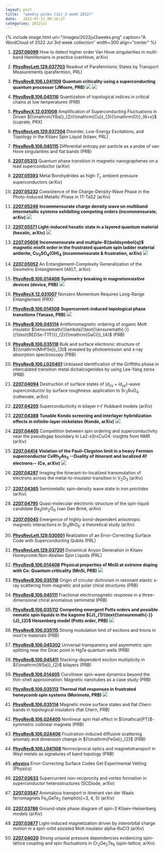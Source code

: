 ```yaml
---
layout: post
title:  "weekly picks (Jul 3 week 2022)"
date:   2022-07-11 00:16:27
categories: 2022jul
---
```


{% include image.html url="/images/2022jul3weeks.png" caption="A WordCloud of 2022 Jul 3rd week collection" width=300 align="center" %}


1. **[2207.06099](http://arxiv.org/abs/2207.06099)** How to detect higher order Van Hove singularities in multi-band Hamiltonians in practice (vanHove, arXiv)



1. **[PhysRevLett.129.037703](https://link.aps.org/doi/10.1103/PhysRevLett.129.037703)** Readout of Parafermionic States by Transport Measurements (parafermion, PRL)

1. **[PhysRevB.106.L041109](https://link.aps.org/doi/10.1103/PhysRevB.106.L041109)** **Quantum criticality using a superconducting quantum processor (JMoore, PRB)** ![](/images/PhysRevB.106.L041109.png) ![](/images/PhysRevB.106.L041109.pdf.jpg)

1. **[PhysRevB.106.045116](https://link.aps.org/doi/10.1103/PhysRevB.106.045116)** Quantization of topological indices in critical chains at low temperatures (PRB)



1. **[PhysRevX.12.031008](https://link.aps.org/doi/10.1103/PhysRevX.12.031008)** Amplification of Superconducting Fluctuations in Driven ${\\mathrm{YBa}}_{2}{\\mathrm{Cu}}_{3}{\\mathrm{O}}_{6+x}$ (cuprate, PRX)

1. **[PhysRevLett.129.037204](https://link.aps.org/doi/10.1103/PhysRevLett.129.037204)** Disorder, Low-Energy Excitations, and Topology in the Kitaev Spin Liquid (kitaev, PRL)

1. **[PhysRevB.106.045115](https://link.aps.org/doi/10.1103/PhysRevB.106.045115)** Differential entropy per particle as a probe of van Hove singularities and flat bands (PRB)



1. **[2207.05313](http://arxiv.org/abs/2207.05313)** Quantum phase transition in magnetic nanographenes on a lead superconductor (arXiv)

1. **[2207.05593](http://arxiv.org/abs/2207.05593)** Metal Borohydrides as high-$T_{c}$ ambient pressure superconductors (arXiv)

1. **[2207.05232](http://arxiv.org/abs/2207.05232)** Coexistence of the Charge-Density-Wave Phase in the Photo-Induced Metallic Phase in 1T-TaS2 (arXiv)

1. **[2207.05246](http://arxiv.org/abs/2207.05246)** **Incommensurate charge density wave on multiband intermetallic systems exhibiting competing orders (incommensurate, arXiv)** ![](/images/2207.05246.pdf.jpg)

1. **[2207.05571](http://arxiv.org/abs/2207.05571)** **Light-induced hexatic state in a layered quantum material (hexatic, arXiv)** ![](/images/2207.05571.pdf.jpg)

1. **[2207.05606](http://arxiv.org/abs/2207.05606)** **Incommensurate and multiple-$\\boldsymbol{q}$ magnetic misfit order in the frustrated quantum spin ladder material antlerite, Cu$_3$SO$_4$(OH)$_4$ (incommensurate & frustration, arXiv)** ![](/images/2207.05606.pdf.jpg)



1. **[2207.05052](http://arxiv.org/abs/2207.05052)** An Entanglement-Complexity Generalization of the Geometric Entanglement (AKLT, arXiv)


1. **[PhysRevB.106.014408](https://link.aps.org/doi/10.1103/PhysRevB.106.014408)** **Symmetry breaking in magnetoresistive devices (device, PRB)** ![](/images/PhysRevB.106.014408.pdf.jpg)


1. **[PhysRevX.12.031007](https://link.aps.org/doi/10.1103/PhysRevX.12.031007)** Nonzero Momentum Requires Long-Range Entanglement (PRX)

1. **[PhysRevB.106.014508](https://link.aps.org/doi/10.1103/PhysRevB.106.014508)** **Supercurrent-induced topological phase transitions (Yanase, PRB)** ![](/images/PhysRevB.106.014508.pdf.jpg)

1. **[PhysRevB.106.045114](https://link.aps.org/doi/10.1103/PhysRevB.106.045114)** Antiferromagnetic ordering of organic Mott insulator $\\ensuremath{\\lambda}\\text{\\ensuremath{-}}{(\\text{BEDSe-TTF})}_{2}{\\mathrm{GaCl}}_{4}$ (PRB)

1. **[PhysRevB.106.035118](https://link.aps.org/doi/10.1103/PhysRevB.106.035118)** Bulk and surface electronic structure of ${\\mathrm{MnPSe}}_{3}$ revealed by photoemission and x-ray absorption spectroscopy (PRB)

1. **[PhysRevB.106.L020401](https://link.aps.org/doi/10.1103/PhysRevB.106.L020401)** Unbiased identification of the Griffiths phase in intercalated transition metal dichalcogenides by using Lee-Yang zeros (PRB)



1. **[2207.04094](http://arxiv.org/abs/2207.04094)** Destruction of surface states of ($d_{zx}+id_{yz}$)-wave superconductor by surface roughness: application to Sr$_2$RuO$_4$ (ruthenate, arXiv)

1. **[2207.04205](http://arxiv.org/abs/2207.04205)** Superconductivity in bilayer $t$-$t'$ Hubbard models (arXiv)

1. **[2207.04388](http://arxiv.org/abs/2207.04388)** **Tunable Kondo screening and interlayer hybridization effects in infinite-layer nickelates (Kondo, arXiv)** ![](/images/2207.04388.pdf.jpg)

1. **[2207.04405](http://arxiv.org/abs/2207.04405)** Competition between spin ordering and superconductivity near the pseudogap boundary in La2-xSrxCuO4: insights from NMR (arXiv)

1. **[2207.04414](http://arxiv.org/abs/2207.04414)** **Violation of the Pauli-Clogston limit in a heavy Fermion superconductor CeRh$_2$As$_2$ --Duality of itinerant and localized 4f electrons-- (Ce, arXiv)** ![](/images/2207.04414.pdf.jpg)

1. **[2207.04287](http://arxiv.org/abs/2207.04287)** Imaging the itinerant-to-localized transmutation of electrons across the metal-to-insulator transition in V$_2$O$_3$ (arXiv)

1. **[2207.04365](http://arxiv.org/abs/2207.04365)** Semimetallic spin-density wave state in iron pnictides (arXiv)

1. **[2207.04795](http://arxiv.org/abs/2207.04795)** Quasi-molecular electronic structure of the spin-liquid candidate Ba$_3$InIr$_2$O$_9$ (van Den Brink, arXiv)

1. **[2207.05045](http://arxiv.org/abs/2207.05045)** Emergence of highly bond-dependent anisotropic magnetic interactions in Sr$_4$RhO$_6$: a theoretical study (arXiv)



1. **[PhysRevLett.129.030501](https://link.aps.org/doi/10.1103/PhysRevLett.129.030501)** Realization of an Error-Correcting Surface Code with Superconducting Qubits (PRL)

1. **[PhysRevLett.129.037201](https://link.aps.org/doi/10.1103/PhysRevLett.129.037201)** Dynamical Anyon Generation in Kitaev Honeycomb Non-Abelian Spin Liquids (PRL)

1. **[PhysRevB.106.014406](https://link.aps.org/doi/10.1103/PhysRevB.106.014406)** **Physical properties of MnSi at extreme doping with Co: Quantum criticality (MnSi, PRB)** ![](/images/PhysRevB.106.014406.pdf.jpg)

1. **[PhysRevB.106.035116](https://link.aps.org/doi/10.1103/PhysRevB.106.035116)** Origin of circular dichroism in resonant elastic x-ray scattering from magnetic and polar chiral structures (PRB)

1. **[PhysRevB.106.045111](https://link.aps.org/doi/10.1103/PhysRevB.106.045111)** Fractional electromagnetic response in a three-dimensional chiral anomalous semimetal (PRB)

1. **[PhysRevB.106.035112](https://link.aps.org/doi/10.1103/PhysRevB.106.035112)** **Competing emergent Potts orders and possible nematic spin liquids in the kagome ${J}_{1}\\text{\\ensuremath{-}}{J}_{3}$ Heisenberg model (Potts order, PRB)** ![](/images/PhysRevB.106.035112.pdf.jpg)

1. **[PhysRevB.106.035115](https://link.aps.org/doi/10.1103/PhysRevB.106.035115)** Strong modulation limit of excitons and trions in moir\\'e materials (PRB)

1. **[PhysRevB.106.045302](https://link.aps.org/doi/10.1103/PhysRevB.106.045302)** Universal transparency and asymmetric spin splitting near the Dirac point in HgTe quantum wells (PRB)

1. **[PhysRevB.106.045411](https://link.aps.org/doi/10.1103/PhysRevB.106.045411)** Stacking-dependent exciton multiplicity in ${\\mathrm{WSe}}_{2}$ bilayers (PRB)

1. **[PhysRevB.106.014405](https://link.aps.org/doi/10.1103/PhysRevB.106.014405)** Curvilinear spin-wave dynamics beyond the thin-shell approximation: Magnetic nanotubes as a case study (PRB)

1. **[PhysRevB.106.035113](https://link.aps.org/doi/10.1103/PhysRevB.106.035113)** **Thermal Hall responses in frustrated honeycomb spin systems (Morimoto, PRB)** ![](/images/PhysRevB.106.035113.pdf.jpg)

1. **[PhysRevB.106.035114](https://link.aps.org/doi/10.1103/PhysRevB.106.035114)** Magnetic moire surface states and flat Chern bands in topological insulators (flat Chern, PRB)

1. **[PhysRevB.106.024405](https://link.aps.org/doi/10.1103/PhysRevB.106.024405)** Nonlinear spin Hall effect in $\\mathcal{PT}$-symmetric collinear magnets (PRB)

1. **[PhysRevB.106.024406](https://link.aps.org/doi/10.1103/PhysRevB.106.024406)** Frustration-induced diffusive scattering anomaly and dimension change in ${\\mathrm{FeGe}}_{2}$ (PRB)

1. **[PhysRevB.106.L041108](https://link.aps.org/doi/10.1103/PhysRevB.106.L041108)** Nonreciprocal optics and magnetotransport in Weyl metals as signatures of band topology (PRB)

1. **[physics](https://physics.aps.org/articles/v15/103?utm_campaign=weekly&utm_medium=email&utm_source=emailalert)** Error-Correcting Surface Codes Get Experimental Vetting (Physics)



1. **[2207.03633](http://arxiv.org/abs/2207.03633)** Supercurrent non-reciprocity and vortex formation in superconductor heterostructures (SCDiode, arXiv)

1. **[2207.03547](http://arxiv.org/abs/2207.03547)** Anomalous transport in itinerant van der Waals ferromagnets Fe$_n$GeTe$_2$ (\\emph{n}=3, 4, 5) (arXiv)

1. **[2207.03786](http://arxiv.org/abs/2207.03786)** Ground-state phase diagram of spin-$S$ Kitaev-Heisenberg models (arXiv)

1. **[2207.03877](http://arxiv.org/abs/2207.03877)** Light-induced magnetization driven by interorbital charge motion in a spin-orbit assisted Mott insulator alpha-RuCl3 (arXiv)

1. **[2207.04020](http://arxiv.org/abs/2207.04020)** Strong uniaxial pressure dependencies evidencing spin-lattice coupling and spin fluctuations in Cr$_2$Ge$_2$Te$_6$ (spin-lattice, arXiv)


